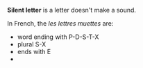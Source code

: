 **Silent letter** is a letter doesn't make a sound. 


In French, the _les lettres muettes_ are:

* word ending with P-D-S-T-X
* plural S-X
* ends with E
* 